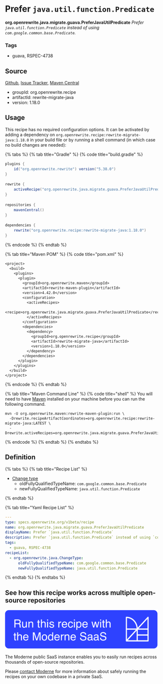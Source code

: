 # Prefer `java.util.function.Predicate`

**org.openrewrite.java.migrate.guava.PreferJavaUtilPredicate**
_Prefer `java.util.function.Predicate` instead of using `com.google.common.base.Predicate`._

### Tags

* guava, RSPEC-4738

## Source

[Github](https://github.com/openrewrite/rewrite-migrate-java/blob/main/src/main/resources/META-INF/rewrite/no-guava.yml), [Issue Tracker](https://github.com/openrewrite/rewrite-migrate-java/issues), [Maven Central](https://search.maven.org/artifact/org.openrewrite.recipe/rewrite-migrate-java/1.18.0/jar)

* groupId: org.openrewrite.recipe
* artifactId: rewrite-migrate-java
* version: 1.18.0


## Usage

This recipe has no required configuration options. It can be activated by adding a dependency on `org.openrewrite.recipe:rewrite-migrate-java:1.18.0` in your build file or by running a shell command (in which case no build changes are needed): 

{% tabs %}
{% tab title="Gradle" %}
{% code title="build.gradle" %}
```groovy
plugins {
    id("org.openrewrite.rewrite") version("5.38.0")
}

rewrite {
    activeRecipe("org.openrewrite.java.migrate.guava.PreferJavaUtilPredicate")
}

repositories {
    mavenCentral()
}

dependencies {
    rewrite("org.openrewrite.recipe:rewrite-migrate-java:1.18.0")
}
```
{% endcode %}
{% endtab %}

{% tab title="Maven POM" %}
{% code title="pom.xml" %}
```markup
<project>
  <build>
    <plugins>
      <plugin>
        <groupId>org.openrewrite.maven</groupId>
        <artifactId>rewrite-maven-plugin</artifactId>
        <version>4.42.0</version>
        <configuration>
          <activeRecipes>
            <recipe>org.openrewrite.java.migrate.guava.PreferJavaUtilPredicate</recipe>
          </activeRecipes>
        </configuration>
        <dependencies>
          <dependency>
            <groupId>org.openrewrite.recipe</groupId>
            <artifactId>rewrite-migrate-java</artifactId>
            <version>1.18.0</version>
          </dependency>
        </dependencies>
      </plugin>
    </plugins>
  </build>
</project>
```
{% endcode %}
{% endtab %}

{% tab title="Maven Command Line" %}
{% code title="shell" %}
You will need to have [Maven](https://maven.apache.org/download.cgi) installed on your machine before you can run the following command.

```shell
mvn -U org.openrewrite.maven:rewrite-maven-plugin:run \
  -Drewrite.recipeArtifactCoordinates=org.openrewrite.recipe:rewrite-migrate-java:LATEST \
  -Drewrite.activeRecipes=org.openrewrite.java.migrate.guava.PreferJavaUtilPredicate
```
{% endcode %}
{% endtab %}
{% endtabs %}


## Definition

{% tabs %}
{% tab title="Recipe List" %}
* [Change type](../../../java/changetype.md)
  * oldFullyQualifiedTypeName: `com.google.common.base.Predicate`
  * newFullyQualifiedTypeName: `java.util.function.Predicate`

{% endtab %}

{% tab title="Yaml Recipe List" %}
```yaml
---
type: specs.openrewrite.org/v1beta/recipe
name: org.openrewrite.java.migrate.guava.PreferJavaUtilPredicate
displayName: Prefer `java.util.function.Predicate`
description: Prefer `java.util.function.Predicate` instead of using `com.google.common.base.Predicate`.
tags:
  - guava, RSPEC-4738
recipeList:
  - org.openrewrite.java.ChangeType:
      oldFullyQualifiedTypeName: com.google.common.base.Predicate
      newFullyQualifiedTypeName: java.util.function.Predicate

```
{% endtab %}
{% endtabs %}

## See how this recipe works across multiple open-source repositories

[![Moderne Link Image](/.gitbook/assets/ModerneRecipeButton.png)](https://public.moderne.io/recipes/org.openrewrite.java.migrate.guava.PreferJavaUtilPredicate)

The Moderne public SaaS instance enables you to easily run recipes across thousands of open-source repositories.

Please [contact Moderne](https://moderne.io/product) for more information about safely running the recipes on your own codebase in a private SaaS.
